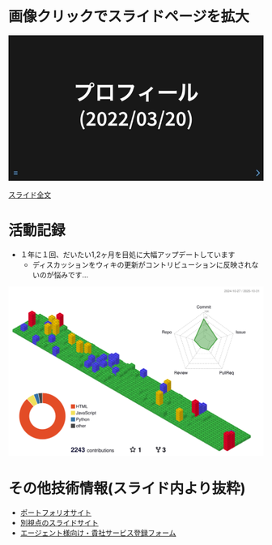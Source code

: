 # 画像クリックでスライドページを拡大
[![](https://raw.githubusercontent.com/shimajima-eiji/__Backup_Images/main/Github/shimajima-eiji.github.io/nomark/webp/profile/profile_blog_720.webp)](https://shimajima-eiji.github.io)

[スライド全文](https://github.com/shimajima-eiji/shimajima-eiji.github.io)

# 活動記録
- １年に１回、だいたい1,2ヶ月を目処に大幅アップデートしています
  - ディスカッションをウィキの更新がコントリビューションに反映されないのが悩みです…

![](https://raw.githubusercontent.com/shimajima-eiji/__Github-Operation/main/profile-3d-contrib/profile-gitblock.svg)

# その他技術情報(スライド内より抜粋)
- [ポートフォリオサイト](https://www.wantedly.com/id/nomuraya)
- [別視点のスライドサイト](https://nomuraya.tk/slide/profile.html#/_%E7%B5%8C%E6%AD%B4%E5%8F%82%E8%80%83%E6%83%85%E5%A0%B1)
- [エージェント様向け・貴社サービス登録フォーム](https://docs.google.com/forms/d/e/1FAIpQLSfp6sZshBuDt_wdrIv7j7HW2Zjy9uVGknbFSB9TUGMJql95ng/viewform)
